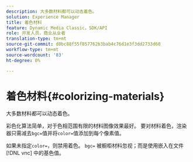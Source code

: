 ```yaml
---
description: 大多数材料都可以动态着色。
solution: Experience Manager
title: 着色材料
feature: Dynamic Media Classic，SDK/API
role: 开发人员，商业从业者
translation-type: tm+mt
source-git-commit: d0bc88f55f857762b3bab4c76d1e3f3dd2733d60
workflow-type: tm+mt
source-wordcount: '83'
ht-degree: 0%

---
```



# 着色材料{#colorizing-materials}

大多数材料都可以动态着色。

彩色化算法简单，对于色相范围有限的材料图像效果最好。 要对材料着色，渲染器只需减去`bgc=`值并将`color=`值添加到每个像素值。

如果未指定`color=`，则禁用着色。 `bgc=` 被橱柜材料忽视；而是使用嵌入在文件 [!DNL vnc] 中的基色值。
